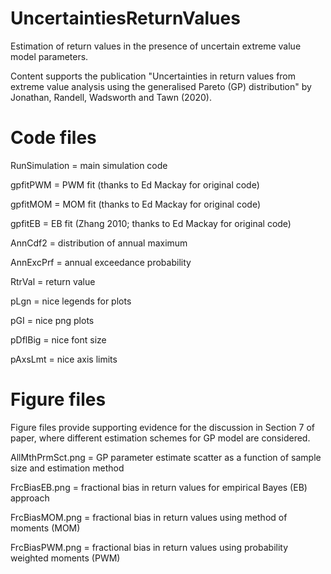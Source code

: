 # UncertaintiesReturnValues

Estimation of return values in the presence of uncertain extreme value model parameters.

Content supports the publication "Uncertainties in return values from extreme value analysis using the generalised Pareto (GP) distribution" by Jonathan, Randell, Wadsworth and Tawn (2020).

# Code files

RunSimulation = main simulation code

gpfitPWM = PWM fit (thanks to Ed Mackay for original code)

gpfitMOM = MOM fit (thanks to Ed Mackay for original code)

gpfitEB = EB fit (Zhang 2010; thanks to Ed Mackay for original code)

AnnCdf2 = distribution of annual maximum

AnnExcPrf = annual exceedance probability

RtrVal = return value

pLgn = nice legends for plots

pGI = nice png plots

pDflBig = nice font size

pAxsLmt = nice axis limits

# Figure files

Figure files provide supporting evidence for the discussion in Section 7 of paper, where different estimation schemes for GP model are considered.

AllMthPrmSct.png = GP parameter estimate scatter as a function of sample size and estimation method

FrcBiasEB.png = fractional bias in return values for empirical Bayes (EB) approach

FrcBiasMOM.png = fractional bias in return values using method of moments (MOM)

FrcBiasPWM.png = fractional bias in return values using probability weighted moments (PWM)

